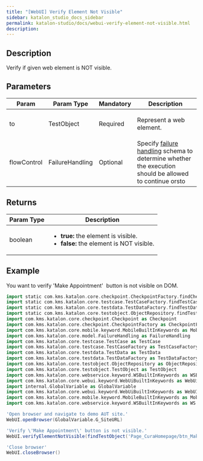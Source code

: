 ```yaml
---
title: "[WebUI] Verify Element Not Visible" 
sidebar: katalon_studio_docs_sidebar
permalink: katalon-studio/docs/webui-verify-element-not-visible.html 
description: 
---
```

Description
-----------

Verify if given web element is NOT visible.

Parameters
----------

<table class="relative-table wrapped confluenceTable" style="table-layout: fixed;"><thead><tr><th class="xtd-0-0 confluenceTh" style="">Param</th><th class="xtd-0-1 confluenceTh" colspan="1" style="">Param Type</th><th class="xtd-0-2 confluenceTh" colspan="1" style="">Mandatory</th><th class="xtd-0-3 confluenceTh" style="">Description</th></tr></thead><tbody style=""><tr class="xtr-1" style=""><td class="xtd-1-0 confluenceTd" style=""><span style="">to</span></td><td class="xtd-1-1 confluenceTd" colspan="1" style="">TestObject</td><td class="xtd-1-2 confluenceTd" colspan="1" style="">Required</td><td class="xtd-1-3 confluenceTd" style=""><p style=""><span style="">Represent a web element.</span></p></td></tr><tr class="xtr-2" style=""><td class="xtd-2-0 confluenceTd" style=""><span style="">flowControl</span></td><td class="xtd-2-1 confluenceTd" colspan="1" style="">FailureHandling</td><td class="xtd-2-2 confluenceTd" colspan="1" style="">Optional</td><td class="xtd-2-3 confluenceTd" style="">Specify <a href="https://docs.katalon.com/x/qAAM" rel="nofollow" style="">failure handling</a> schema to determine whether the execution should be allowed to continue orsto</td></tr></tbody></table>

Returns
-------

<table class="relative-table wrapped confluenceTable" style="table-layout: fixed;"><thead><tr><th class="xtd-0-0 confluenceTh" colspan="1" style="">Param Type</th><th class="xtd-0-1 confluenceTh" style="">Description</th></tr></thead><tbody style=""><tr class="xtr-1" style=""><td class="xtd-1-0 confluenceTd" colspan="1" style="">boolean</td><td class="xtd-1-1 confluenceTd" style=""><ul style=""><li style=""><strong style="">true:</strong> the element is visible.</li><li style=""><strong style="">false: </strong>the element is NOT visible.</li></ul></td></tr></tbody></table>

Example
-------

You want to verify 'Make Appointment'  button is not visible on DOM.

```groovy
import static com.kms.katalon.core.checkpoint.CheckpointFactory.findCheckpoint
import static com.kms.katalon.core.testcase.TestCaseFactory.findTestCase
import static com.kms.katalon.core.testdata.TestDataFactory.findTestData
import static com.kms.katalon.core.testobject.ObjectRepository.findTestObject
import com.kms.katalon.core.checkpoint.Checkpoint as Checkpoint
import com.kms.katalon.core.checkpoint.CheckpointFactory as CheckpointFactory
import com.kms.katalon.core.mobile.keyword.MobileBuiltInKeywords as MobileBuiltInKeywords
import com.kms.katalon.core.model.FailureHandling as FailureHandling
import com.kms.katalon.core.testcase.TestCase as TestCase
import com.kms.katalon.core.testcase.TestCaseFactory as TestCaseFactory
import com.kms.katalon.core.testdata.TestData as TestData
import com.kms.katalon.core.testdata.TestDataFactory as TestDataFactory
import com.kms.katalon.core.testobject.ObjectRepository as ObjectRepository
import com.kms.katalon.core.testobject.TestObject as TestObject
import com.kms.katalon.core.webservice.keyword.WSBuiltInKeywords as WSBuiltInKeywords
import com.kms.katalon.core.webui.keyword.WebUiBuiltInKeywords as WebUiBuiltInKeywords
import internal.GlobalVariable as GlobalVariable
import com.kms.katalon.core.webui.keyword.WebUiBuiltInKeywords as WebUI
import com.kms.katalon.core.mobile.keyword.MobileBuiltInKeywords as Mobile
import com.kms.katalon.core.webservice.keyword.WSBuiltInKeywords as WS

'Open browser and navigate to demo AUT site.'
WebUI.openBrowser(GlobalVariable.G_SiteURL)

'Verify \'Make Appointment\' button is not visible.'
WebUI.verifyElementNotVisible(findTestObject('Page_CuraHomepage/btn_MakeAppointment'), 20)

'Close browser'
WebUI.closeBrowser()
```